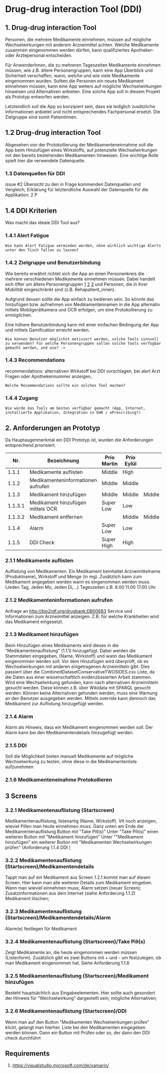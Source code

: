 # Drug-drug interaction Tool (DDI)

## 1. Drug-drug interaction Tool

Personen, die mehrere Medikamente einnehmen, müssen auf mögliche Wechselwirkungen mit anderem Arzneimittel achten.
Welche Medikamente zusammen eingenommen werden dürfen, kann qualifiziertes Apotheker- oder Ärztepersonal entscheiden.
 
Für AnwenderInnen, die zu mehreren Tageszeiten Medikamente einnehmen müssen, wie z.B. ältere Personengruppen, kann eine App Überblick und Sicherheit verschaffen, wann, welche und wie viele Medikamente eingenommen wurden. Sollten die Personen ein neues Medikament einnehmen müssen, kann eine App weiters auf mögliche Wechselwirkungen hinweisen und Alternativen anbieten. Eine solche App soll in diesem Projekt als Prototyp entworfen werden.

Letztendlich soll die App so konzipiert sein, dass sie lediglich zusätzliche Informationen anbietet und nicht entsprechendes Fachpersonal ersetzt. Die Zielgruppe sind somit Patientinnen. 

## 1.2 Drug-drug interaction Tool

Abgesehen von der Protokollierung der Medikamenteneinnahme soll die App beim Hinzufügen eines Wirkstoffs, auf potenzielle Wechselwirkungen mit den bereits bestehenden Medikamenten hinweisen. Eine wichtige Rolle spielt hier die verwendete Datenquelle.

### 1.3 Datenquellen für DDI 

issue #2 Übersicht zu den in Frage kommenden Datenquellen und Vergleich, Erklärung für letztendliche Auswahl der Datenquelle für die Applikation: 2 P

## 1.4 DDI Kriterien

Was macht das ideale DDI Tool aus?

### 1.4.1 Alert Fatigue 
`Wie kann Alert Fatigue vermieden werden, ohne wirklich wichtige Alerts unter den Tisch fallen zu lassen? `

### 1.4.2 Zielgruppe und Benutzerbindung

Wie bereits erwähnt richtet sich die App an einen Personenkreis die mehrere verschiedenen Medikamente einnehmen müssen. Dabei handelt sich öfter um ältere Personengruppen [1] [2] [3] und Personen, die in ihrer Mobilität eingeschränkt sind (z.B. Rehapatient_innen).

 [1]: https://www.medicarerights.org/medicare-watch/2016/04/28/blog-aarp-survey-highlights-prescription-drug-use-among-older-a 
 [2]: https://www.msdmanuals.com/home/older-people%E2%80%99s-health-issues/aging-and-drugs/aging-and-drugs#:~:text=Older%20people%20tend%20to%20take,disorders%20are%20taken%20for%20years 
 [3]: https://www2.health.vic.gov.au/hospitals-and-health-services/patient-care/older-people/medication/medication-and-ageing#:~:text=As%20we%20age%2C%20physiological%20changes,being%20implicated%20in%20hospital%20admissions.
 
Aufgrund dessen sollte die App einfach zu bedienen sein. So könnte das hinzufügen bzw. aufnehmen von Medikamentennamen in die App alternativ mittels Mobilgerätkamera und OCR erfolgen, um eine Protokollierung zu ermöglichen.

Eine höhere Benutzerbindung kann mit einer einfachen Bedingung der App und mittels Gamification erreicht werden. 

`Wie können Benutzer möglichst motiviert werden, solche Tools sinnvoll zu verwenden? Für welche Personengruppen sollen solche Tools verfügbar gemacht werden, und wie? -> `

### 1.4.3 Recommendations 

recommendations: alternativen Wirkstoff bei DDI vorschlagen, bei alert Arzt Fragen oder Apothekennummer anzeigen,

`Welche Recommendations sollte ein solches Tool machen? `

### 1.4.4 Zugang

`Wie würde das Tools am besten verfügbar gemacht (App, Internet, installierte Applikation, Integration in EHR / ePrescribing?)`

## 2. Anforderungen an Prototyp

Da Hauptaugenmerkmal ein DDI Prototyp ist, wurden die Anforderungen entsprechend priorisiert.

| Nr.  | Bezeichnung | Prio Martin  | Prio Eylül    |   |
|---|---|---|---|---|
| 1.1.1 | Medikamente auflisten | Middle  |  High |   |
| 1.1.2  | Medikamenteninformationen aufrufen  | Middle  |  Middle |   |
| 1.1.3  | Medikament hinzufügen  | Middle  | Middle  | Middle  |
| 1.1.3.1 | Medikament hinzufügen mittels OCR  | Super Low  |  Low |   |
| 1.1.3.2  | Medikament entfernen  | | Middle  | Middle  |
| 1.1.4  | Alarm  | Super Low  |   Low|   |
| 1.1.5  | DDI Check  | Super High  |  High |   |

### 2.1.1 Medikamente auflisten

Auflistung von Medikamenten.
Ein Medikament beinhaltet Arzneimittelname (Produktname), Wirkstoff und Menge (in mg).
Zusätzlich kann zum Medikament angegeben werden wann es eingenommen werden muss. (Jeden Tag, Jeden Mo, Jeden Di,...)
Tageszeiten z.B. 8.00 11.00 17.00 Uhr

### 2.1.2 Medikamenteninformationen aufrufen

Anfrage an http://bio2rdf.org/drugbank:DB00683 Service und Informationen zum Arzneimittel anzeigen. Z.B. für welche Krankheiten wird das Medikament eingesetzt.

### 2.1.3 Medikament hinzufügen

Beim Hinzufügen eines Medikaments wird dieses in die "Medikamentenauflistung" (1.1.1) hinzugefügt. Dabei werden die Stammdaten eingegeben, (Name, Wirkstoff) und wann das Medikament eingenommen werden soll.
Vor dem Hinzufügen wird überprüft, ob es Wechselwirkungen mit anderen eingetragenen Arzneimitteln gibt.
Dies passiert über die CombinedDatasetConservativeTWOSIDES.csv Liste, da die Daten aus einer wissenschaftlich evidenzbasierten Arbeit stammen. Wird eine Wechselwirkung gefunden, kann nach alternativen Arzneimitteln gesucht werden. Diese können z.B. über Wikidata mit SPARQL gesucht werden. Können keine Alternativen gefunden werden, muss eine Warnung an den Benutzer ausgegeben werden. 
Mittels override kann dennoch das Medikament zur Auflistung hinzugefügt werden.

### 2.1.4 Alarm 

Alarm als Hinweis, dass ein Medikament eingenommen werden soll. Der Alarm kann bei den Medikamentendetails hinzugefügt werden.

### 2.1.5 DDI 

Soll die Möglichkeit bieten manuell Medikamente auf mögliche Wechselwirkung zu testen, ohne diese in die Medikamentenliste aufzunehmen

### 2.1.6 Medikamenteneinahme Protokollieren

## 3 Screens

### 3.2.1 Medikamentenauflistung (Startscreen)

Medikamentenauflistung, listenartig (Name, Wirkstoff). Vlt noch anzeigen, wieviel Pillen man heute einnehmen muss.
Ganz unten am Ende der Medikamentenauflistung Button mit "Take Pill(s)"
Unter "Take Pill(s)" einen weiteren Button mit "Medikament hinzufügen"
Unter ""Medikament hinzufügen" ein weiterer Button mit "Medikamenten Wechselwirkungen prüfen" (Anforderung 1.1.4 DDI )

### 3.2.2 Medikamentenauflistung (Startscreen)/Medikamentendetails

Tappt man auf ein Medikament aus Screen 1.2.1 kommt man auf diesen Screen. Hier kann man alle weiteren Details zum Medikament eingeben.
Wann man wieviel einnehmen muss; Alarm setzen (neuer Screen); Zusatzinformationen aus dem Internet (siehe Anforderung 1.1.2) Medikament löschen;

### 3.2.3 Medikamentenauflistung (Startscreen)/Medikamentendetails/Alarm

Alarm(e) festlegen für Medikament

### 3.2.4 Medikamentenauflistung (Startscreen)/Take Pill(s)

Zeigt Medikamente an, die heute eingenommen werden müssen (Listenform). Zusätzlich gibt es zwei Buttons mit + und - um festzulegen, ob man Medikament eingenommen hat. Siehe Anforderung 1.1.6 

### 3.2.5 Medikamentenauflistung (Startscreen)/Medikament hinzufügen

Besteht hauptsächlich aus Eingabeelementen. Hier sollte auch gesondert der Hinweis für "Wechselwirkung" dargestellt sein; mögliche Alternativen;

### 3.2.6 Medikamentenauflistung (Startscreen)/DDI

Wenn man auf den Button "Medikamenten Wechselwirkungen prüfen" klickt, gelangt man hierher. Liste bei den Medikamenten eingegeben werden können. Dann ein Button mit Prüfen oder so, der dann den DDI check durchführt

## Requirements

1. https://visualstudio.microsoft.com/de/xamarin/

